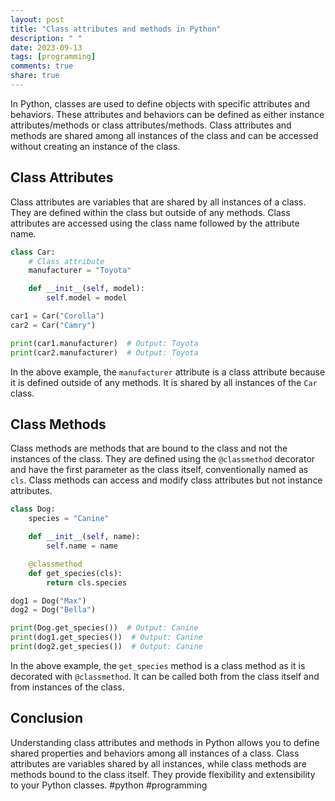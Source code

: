 ```yaml
---
layout: post
title: "Class attributes and methods in Python"
description: " "
date: 2023-09-13
tags: [programming]
comments: true
share: true
---
```


In Python, classes are used to define objects with specific attributes and behaviors. These attributes and behaviors can be defined as either instance attributes/methods or class attributes/methods. Class attributes and methods are shared among all instances of the class and can be accessed without creating an instance of the class.

## Class Attributes

Class attributes are variables that are shared by all instances of a class. They are defined within the class but outside of any methods. Class attributes are accessed using the class name followed by the attribute name.

```python
class Car:
    # Class attribute
    manufacturer = "Toyota"

    def __init__(self, model):
        self.model = model

car1 = Car("Corolla")
car2 = Car("Camry")

print(car1.manufacturer)  # Output: Toyota
print(car2.manufacturer)  # Output: Toyota
```

In the above example, the `manufacturer` attribute is a class attribute because it is defined outside of any methods. It is shared by all instances of the `Car` class.

## Class Methods

Class methods are methods that are bound to the class and not the instances of the class. They are defined using the `@classmethod` decorator and have the first parameter as the class itself, conventionally named as `cls`. Class methods can access and modify class attributes but not instance attributes.

```python
class Dog:
    species = "Canine"

    def __init__(self, name):
        self.name = name

    @classmethod
    def get_species(cls):
        return cls.species

dog1 = Dog("Max")
dog2 = Dog("Bella")

print(Dog.get_species())  # Output: Canine
print(dog1.get_species())  # Output: Canine
print(dog2.get_species())  # Output: Canine
```

In the above example, the `get_species` method is a class method as it is decorated with `@classmethod`. It can be called both from the class itself and from instances of the class.

## Conclusion

Understanding class attributes and methods in Python allows you to define shared properties and behaviors among all instances of a class. Class attributes are variables shared by all instances, while class methods are methods bound to the class itself. They provide flexibility and extensibility to your Python classes. #python #programming